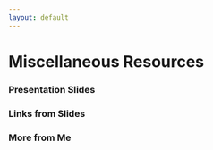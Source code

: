 ```yaml
---
layout: default
---
```


# Miscellaneous Resources

### Presentation Slides

### Links from Slides

### More from Me

